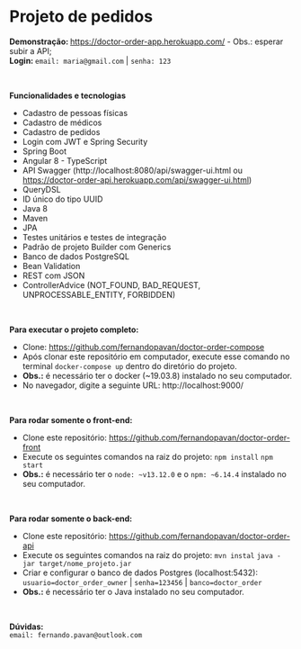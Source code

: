 # Projeto de pedidos

<b> Demonstração: </b> <a>https://doctor-order-app.herokuapp.com/</a> - Obs.: esperar subir a API;
<br/>
<b> Login: </b> `email: maria@gmail.com` | `senha: 123`

<br>

<b> Funcionalidades e tecnologias </b>

- Cadastro de pessoas físicas
- Cadastro de médicos
- Cadastro de pedidos
- Login com JWT e Spring Security
- Spring Boot
- Angular 8 - TypeScript
- API Swagger (http://localhost:8080/api/swagger-ui.html ou https://doctor-order-api.herokuapp.com/api/swagger-ui.html)
- QueryDSL 
- ID único do tipo UUID
- Java 8
- Maven 
- JPA 
- Testes unitários e testes de integração
- Padrão de projeto Builder com Generics
- Banco de dados PostgreSQL
- Bean Validation
- REST com JSON 
- ControllerAdvice (NOT_FOUND, BAD_REQUEST, UNPROCESSABLE_ENTITY, FORBIDDEN)

<br/>

<b> Para executar o projeto completo: </b>
- Clone: <a>https://github.com/fernandopavan/doctor-order-compose</a> 
- Após clonar este repositório em computador, execute esse comando no terminal `docker-compose up` dentro do diretório do projeto.
- <b>Obs.:</b> é necessário ter o docker (~19.03.8) instalado no seu computador.
- No navegador, digite a seguinte URL: <a>http://localhost:9000/</a>

<br/>

<b> Para rodar somente o front-end: </b>
- Clone este repositório: <a>https://github.com/fernandopavan/doctor-order-front</a> 
- Execute os seguintes comandos na raiz do projeto: `npm install` `npm start`
- <b>Obs.:</b> é necessário ter o `node: ~v13.12.0` e o `npm: ~6.14.4` instalado no seu computador.

<br/>

<b> Para rodar somente o back-end: </b>
- Clone este repositório: <a>https://github.com/fernandopavan/doctor-order-api</a> 
- Execute os seguintes comandos na raiz do projeto: `mvn instal` `java -jar target/nome_projeto.jar`
- Criar e configurar o banco de dados Postgres (localhost:5432): `usuario=doctor_order_owner` | `senha=123456` | `banco=doctor_order`
- <b>Obs.:</b> é necessário ter o Java instalado no seu computador.

<br/>

<b>Dúvidas:</b>
<br/>
`email: fernando.pavan@outlook.com`
